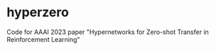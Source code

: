 # hyperzero
Code for AAAI 2023 paper "Hypernetworks for Zero-shot Transfer in Reinforcement Learning"
